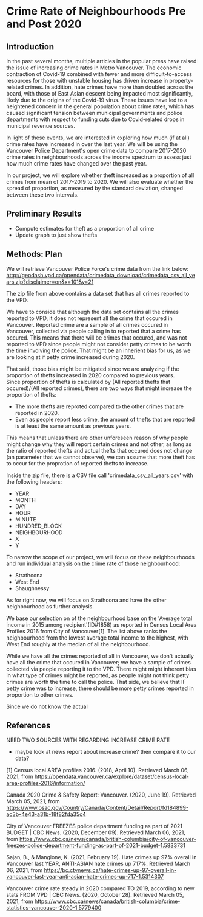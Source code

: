 # Crime Rate of Neighbourhoods Pre and Post 2020

## Introduction

In the past several months, multiple articles in the popular press have raised the issue of increasing crime rates in Metro Vancouver. The economic contraction of Covid-19 combined with fewer and more difficult-to-access resources for those with unstable housing has driven increase in property-related crimes. In addition, hate crimes have more than doubled across the board, with those of East Asian descent being impacted most significantly, likely due to the origins of the Covid-19 virus. These issues have led to a heightened concern in the general population about crime rates, which has caused significant tension between municipal governments and police departments with respect to funding cuts due to Covid-related drops in municipal revenue sources.

In light of these events, we are interested in exploring how much (if at all) crime rates have increased in over the last year. We will be using the Vancouver Police Department's open crime data to compare 2017-2020 crime rates in neighbourhoods across the income spectrum to assess just how much crime rates have changed over the past year.

In our project, we will explore whether theft increased as a proportion of all crimes from mean of 2017-2019 to 2020. We will also evaluate whether the spread of proportion, as measured by the standard deviation, changed between these two intervals.

## Preliminary Results

- Compute estimates for theft as a proportion of all crime
- Update graph to just show thefts

## Methods: Plan

We will retrieve Vancouver Police Force's crime data from the link below:
http://geodash.vpd.ca/opendata/crimedata_download/crimedata_csv_all_years.zip?disclaimer=on&x=101&y=21

The zip file from above contains a data set that has all crimes reported to the VPD.  

We have to conside that although the data set contains all the crimes reported to VPD, it does not represent all the crime that occured in Vancouver. Reported crime are a sample of all crimes occured in Vancouver, collected via people calling in to reported that a crime has occured. This means that there will be crimes that occured, and was not reported to VPD since people might not consider petty crimes to be worth the time involving the police.  That might be an inherient bias for us, as we are looking at if petty crime increased during 2020.  

That said, those bias might be mitigated since we are analyzing if the proportion of thefts increased in 2020 compared to previous years.  
Since proportion of thefts is calculated by (All reported thefts that occured)/(All reported crimes), there are two ways that might increase the proportion of thefts:

- The more thefts are reproted compared to the other crimes that are reported in 2020.
- Even as people report less crime, the amount of thefts that are reported is at least the same amount as previous years.

This means that unless there are other unforeseen reason of why people might change why they will report certain crimes and not other, as long as the ratio of reported thefts and actual thefts that occured does not change (an parameter that we cannot observe), we can assume that more theft has to occur for the proprotion of reported thefts to increase.

Inside the zip file, there is a CSV file call 'crimedata_csv_all_years.csv' with the following headers:

- YEAR
- MONTH
- DAY
- HOUR
- MINUTE
- HUNDRED_BLOCK
- NEIGHBOURHOOD
- X
- Y

To narrow the scope of our project, we will focus on these neighbourhoods and run individual analysis on the crime rate of those neighbourhood:

- Strathcona 
- West End
- Shaughnessy

As for right now, we will focus on Strathcona and have the other neighbourhood as further analysis.

We base our selection on of the neighbourhood base on the 'Average total income in 2015 among recipient'(ID#1858) as reported in Census Local Area Profiles 2016 from City of Vancouver[1].  The list above ranks the neighbourhood from the lowest average total income to the highest, with West End roughly at the median of all the neighbourhood.

While we have all the crimes reported of all in Vancouver, we don't actually have all the crime that occured in Vancouver;  we have a sample of crimes collected via people reporting it to the VPD.  There might might inherent bias in what type of crimes might be reported, as people might not think petty crimes are worth the time to call the police.  That side, we believe that IF petty crime was to increase, there should be more petty crimes reported in proportion to other crimes.  

Since we do not know the actual

## References

NEED TWO SOURCES WITH REGARDING INCREASE CRIME RATE
- maybe look at news report about increase crime?  then compare it to our data?

[1] Census local AREA profiles 2016. (2018, April 10). Retrieved March 06, 2021, from https://opendata.vancouver.ca/explore/dataset/census-local-area-profiles-2016/information/

Canada 2020 Crime &amp; Safety Report: Vancouver. (2020, June 19). Retrieved March 05, 2021, from https://www.osac.gov/Country/Canada/Content/Detail/Report/fd184899-ac3b-4e43-a31b-18f82fda35c4

City of Vancouver FREEZES police department funding as part of 2021 BUDGET | CBC News. (2020, December 09). Retrieved March 06, 2021, from  https://www.cbc.ca/news/canada/british-columbia/city-of-vancouver-freezes-police-department-funding-as-part-of-2021-budget-1.5833731

Sajan, B., &amp; Mangione, K. (2021, February 19). Hate crimes up 97% overall in Vancouver last YEAR, ANTI-ASIAN hate crimes up 717%. Retrieved March 06, 2021, from  https://bc.ctvnews.ca/hate-crimes-up-97-overall-in-vancouver-last-year-anti-asian-hate-crimes-up-717-1.5314307

Vancouver crime rate steady in 2020 compared TO 2019, according to new stats FROM VPD | CBC News. (2020, October 28). Retrieved March 05, 2021, from      https://www.cbc.ca/news/canada/british-columbia/crime-statistics-vancouver-2020-1.5779400


